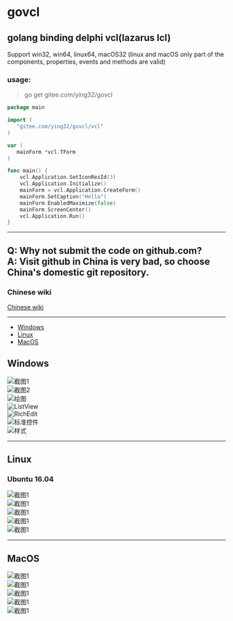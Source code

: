 # govcl

## golang binding delphi vcl(lazarus lcl)

Support win32, win64, linux64, macOS32 (linux and macOS only part of the components, properties, events and methods are valid)  

### usage: 

> go get gitee.com/ying32/govcl    

```go
package main

import (
   "gitee.com/ying32/govcl/vcl"
)

var (
   mainForm *vcl.TForm
)

func main() {
    vcl.Application.SetIconResId(3)
    vcl.Application.Initialize()
    mainForm = vcl.Application.CreateForm()
    mainForm.SetCaption("Hello")
    mainForm.EnabledMaximize(false)
    mainForm.ScreenCenter()
    vcl.Application.Run()
}

```

---
Q: Why not submit the code on github.com?  
A: Visit github in China is very bad, so choose China's domestic git repository.
---

### Chinese wiki  

[Chinese wiki](https://gitee.com/ying32/govcl/wikis/Home)  

---

* [Windows](#Windows)
* [Linux](#Linux)
* [MacOS](#MacOS)


## Windows

![截图1](https://raw.githubusercontent.com/ying32/govcl/master/Screenshot/1.png)    
![截图2](https://raw.githubusercontent.com/ying32/govcl/master/Screenshot/2.png)      
![绘图](https://raw.githubusercontent.com/ying32/govcl/master/Screenshot/draw.png)  
![ListView](https://raw.githubusercontent.com/ying32/govcl/master/Screenshot/listview.png)  
![RichEdit](https://raw.githubusercontent.com/ying32/govcl/master/Screenshot/richedit.png)  
![标准控件](https://raw.githubusercontent.com/ying32/govcl/master/Screenshot/std.png)  
![样式](https://raw.githubusercontent.com/ying32/govcl/master/Screenshot/style.png)  

---
## Linux 
### Ubuntu 16.04 

![截图1](https://raw.githubusercontent.com/ying32/govcl/master/Screenshot/1_linux.png)  
![截图1](https://raw.githubusercontent.com/ying32/govcl/master/Screenshot/2_linux.jpg)  
![截图1](https://raw.githubusercontent.com/ying32/govcl/master/Screenshot/3_linux.jpg)  
![截图1](https://raw.githubusercontent.com/ying32/govcl/master/Screenshot/4_linux.jpg)  
![截图1](https://raw.githubusercontent.com/ying32/govcl/master/Screenshot/5_linux.jpg)  


---
## MacOS

![截图1](https://raw.githubusercontent.com/ying32/govcl/master/Screenshot/1_macOS.jpg)  
![截图1](https://raw.githubusercontent.com/ying32/govcl/master/Screenshot/2_macOS.jpg)  
![截图1](https://raw.githubusercontent.com/ying32/govcl/master/Screenshot/3_macOS.jpg)  
![截图1](https://raw.githubusercontent.com/ying32/govcl/master/Screenshot/4_macOS.jpg)  
![截图1](https://raw.githubusercontent.com/ying32/govcl/master/Screenshot/5_macOS.jpg)  